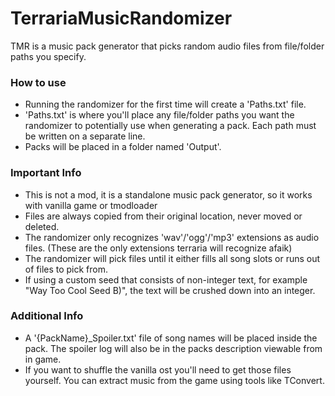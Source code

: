 # TerrariaMusicRandomizer
TMR is a music pack generator that picks random audio files from file/folder paths you specify.

### How to use
- Running the randomizer for the first time will create a 'Paths.txt' file.
- 'Paths.txt' is where you'll place any file/folder paths you want the randomizer to potentially use when generating a pack. Each path must be written on a separate line.
- Packs will be placed in a folder named 'Output'.

### Important Info
- This is not a mod, it is a standalone music pack generator, so it works with vanilla game or tmodloader
- Files are always copied from their original location, never moved or deleted.
- The randomizer only recognizes 'wav'/'ogg'/'mp3' extensions as audio files. (These are the only extensions terraria will recognize afaik)
- The randomizer will pick files until it either fills all song slots or runs out of files to pick from.
- If using a custom seed that consists of non-integer text, for example "Way Too Cool Seed B)", the text will be crushed down into an integer.

### Additional Info
- A '{PackName}_Spoiler.txt' file of song names will be placed inside the pack. The spoiler log will also be in the packs description viewable from in game.
- If you want to shuffle the vanilla ost you'll need to get those files yourself. You can extract music from the game using tools like TConvert.

